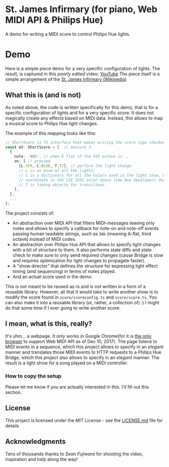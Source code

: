 # St. James Infirmary (for piano, Web MIDI API & Philips Hue) 

A demo for writing a MIDI score to control Philips Hue lights. 

# Demo

Here is a simple piece demo for a very specific configuration of lights.
The result, is captured in this *poorly edited* video: [YouTube](https://www.youtube.com/watch?v=xJ2nlYEM9ug)
The piece itself is a simple arrangement of the
[St. James Infirmary (Wikipedia)](https://en.wikipedia.org/wiki/St._James_Infirmary_Blues)
 

## What this is (and is not)

As noted above, the code is written specifically for this demo, that is for a specific configuration of lights and for a
very specific score. It does not magically create any effects based on MIDI data. Instead, this allows to map a musical
score to Philips Hue light changes.

The example of this mapping looks like this:

```typescript
// ShortScore is TS interface that makes writing the score type checked and less of nightmare.
const m3: ShortScore = [  // measure 3
  {
    note: '4Eb', // when E flat of the 4th octave is ..
    on: [ // pressed
      [L.SFR, C.BLUE, T.T2], // perform the light change
      // L is an enum of all the lights;
      // C is a dictionary for all the Colors used in the light show, Color is expressed as a HL/brightness or an (x, y)
      // coordinate in the CIE 1931 color space (see Hue developers documentation for details); 
      // T is timing objects for transitions.
    ],
  },
  ...
];
```

The project consists of:
- An abstraction over MIDI API that filters MIDI-messages leaving only notes and allows to specify a callback for
  note-on and note-off events passing human readable strings, such as `3Ab` (meaning A-flat, third octave) instead of
  MIDI codes.
- An abstraction over Philips Hue API that allows to specify light changes with a bit of structure to them. It also
  performs state diffs and state check to make sure to only send required changes (cause Bridge is slow and requires
  optimization for light changes to propagate faster).
- A "show director" that defines the structure for expressing light effect timing (and sequencing) in terms of notes
  played.
- And an actual score used in the demo.   

This is not meant to be reused as-is and is not written in a form of a reusable library. However,
all that it would take to write another show is to modify the score found in `score/scoreconfig.ts` and
`score/score.ts`. You can also make it into a reusable library (or, rather, a collection of) :)
I might do that some time if I ever going to write another score.

## I mean, what is this, really?

It's uhm... a webpage. It only works in Google Chrome(for it is [the only browser](https://caniuse.com/#feat=midi) to
support Web MIDI API as of Dec 10, 2017).
The page listens to MIDI events in a sequence, which this project allows to specify in an *elegant* manner and
translates those MIDI events to HTTP requests to a Philips Hue Bridge, which this project also allows to specify
in an *elegant* manner. The result is a light show for a song played on a MIDI controller.     

### How to copy the setup

Please let me know if you are actually interested in this. I'll fill out this section.  

## License

This project is licensed under the MIT License - see the [LICENSE.md](LICENSE.md) file for details

## Acknowledgments

Tens of thousands thanks to *Sean Fujiwara* for shooting the video, inspiration and help along the way! 

